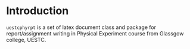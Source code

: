 # Introduction 
`uestcphyrpt` is a set of latex document class and package for report/assignment
writing in Physical Experiment course from Glassgow college, UESTC.
